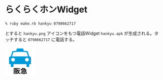 # らくらくホンWidget

```
% ruby make.rb hankyu 0798662717
```

とすると ``hankyu.png`` アイコンをもつ電話Widget ``hankyu.apk`` が生成される。タッチすると ``0798662717`` に電話する。

![](hankyu.png)


